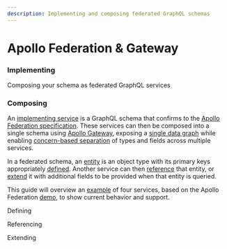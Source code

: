 ```yaml
---
description: Implementing and composing federated GraphQL schemas
---
```


# Apollo Federation & Gateway

### Implementing

Composing your schema as federated GraphQL services

### Composing





An [implementing service](https://www.apollographql.com/docs/apollo-server/federation/implementing-services/) is a GraphQL schema that confirms to the [Apollo Federation specification](https://www.apollographql.com/docs/apollo-server/federation/federation-spec/). These services can then be composed into a single schema using [Apollo Gateway](https://www.apollographql.com/docs/apollo-server/federation/gateway/), exposing a [single data graph](https://principledgraphql.com/integrity#1-one-graph) while enabling [concern-based separation](https://www.apollographql.com/docs/apollo-server/federation/introduction/#concern-based-separation) of types and fields across multiple services.  
  
In a federated schema, an [entity](https://www.apollographql.com/docs/apollo-server/federation/entities) is an object type with its primary keys appropriately [defined](https://www.apollographql.com/docs/apollo-server/federation/entities/#defining). Another service can then [reference](https://www.apollographql.com/docs/apollo-server/federation/entities/#referencing) that entity, or [extend](https://www.apollographql.com/docs/graphql-tools/generate-schema/#extending-types) it with additional fields to be provided when that entity is queried.

This guide will overview an [example](https://github.com/neo4j-graphql/neo4j-graphql-js/tree/master/example/apollo-federation) of four services, based on the Apollo Federation [demo](https://github.com/apollographql/federation-demo), to show current behavior and support.



  

Defining

Referencing

Extending







